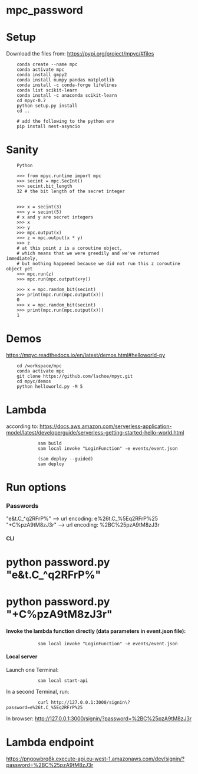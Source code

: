 # mpc_password

# Setup

Download the files from: https://pypi.org/project/mpyc/#files  


        conda create --name mpc
        conda activate mpc
        conda install gmpy2
        conda install numpy pandas matplotlib
        conda install -c conda-forge lifelines
        conda list scikit-learn
        conda install -c anaconda scikit-learn
        cd mpyc-0.7
        python setup.py install
        cd ..

        # add the following to the python env
        pip install nest-asyncio


# Sanity

        Python

        >>> from mpyc.runtime import mpc
        >>> secint = mpc.SecInt()
        >>> secint.bit_length
        32 # the bit length of the secret integer


        >>> x = secint(3)
        >>> y = secint(5)
        # x and y are secret integers
        >>> x
        >>> y
        >>> mpc.output(x)
        >>> z = mpc.output(x * y)
        >>> z
        # at this point z is a coroutine object, 
        # which means that we were greedily and we've returned immediately, 
        # but nothing happened because we did not run this z coroutine object yet
        >>> mpc.run(z)
        >>> mpc.run(mpc.output(x+y))

        >>> x = mpc.random_bit(secint)
        >>> print(mpc.run(mpc.output(x)))
        0
        >>> x = mpc.random_bit(secint)
        >>> print(mpc.run(mpc.output(x)))
        1


# Demos

https://mpyc.readthedocs.io/en/latest/demos.html#helloworld-py  

        cd /workspace/mpc
        conda activate mpc
        git clone https://github.com/lschoe/mpyc.git
        cd mpyc/demos
        python helloworld.py -M 5


# Lambda

according to: https://docs.aws.amazon.com/serverless-application-model/latest/developerguide/serverless-getting-started-hello-world.html  


                sam build
                sam local invoke "LoginFunction" -e events/event.json 

                (sam deploy --guided)
                sam deploy

# Run options

### Passwords  
"e&t.C_^q2RFrP%"  --> url encoding: e%26t.C_%5Eq2RFrP%25  
"+C%pzA9tM8zJ3r"  --> url encoding: %2BC%25pzA9tM8zJ3r  


#### CLI
# python password.py "e&t.C_^q2RFrP%"
# python password.py "+C%pzA9tM8zJ3r"


#### Invoke the lambda function directly (data parameters in event.json file):

                sam local invoke "LoginFunction" -e events/event.json

#### Local server

Launch one Terminal:  

                sam local start-api

In a second Terminal, run:

                curl http://127.0.0.1:3000/signin\?password=e%26t.C_%5Eq2RFrP%25

        
In browser: http://127.0.0.1:3000/signin/?password=%2BC%25pzA9tM8zJ3r  


# Lambda endpoint

https://pngowbrq8k.execute-api.eu-west-1.amazonaws.com/dev/signin/?password=%2BC%25pzA9tM8zJ3r



